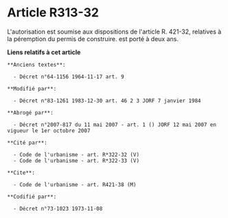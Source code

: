 # Article R313-32

L'autorisation est soumise aux dispositions de l'article R. 421-32, relatives à la péremption du permis de construire. est
porté à deux ans.

**Liens relatifs à cet article**

	**Anciens textes**:

	  - Décret n°64-1156 1964-11-17 art. 9

	**Modifié par**:

	  - Décret n°83-1261 1983-12-30 art. 46 2 3 JORF 7 janvier 1984

	**Abrogé par**:

	  - Décret n°2007-817 du 11 mai 2007 - art. 1 () JORF 12 mai 2007 en vigueur le 1er octobre 2007

	**Cité par**:

	  - Code de l'urbanisme - art. R*322-32 (V)
	  - Code de l'urbanisme - art. R*322-33 (V)

	**Cite**:

	  - Code de l'urbanisme - art. R421-38 (M)

	**Codifié par**:

	  - Décret n°73-1023 1973-11-08
